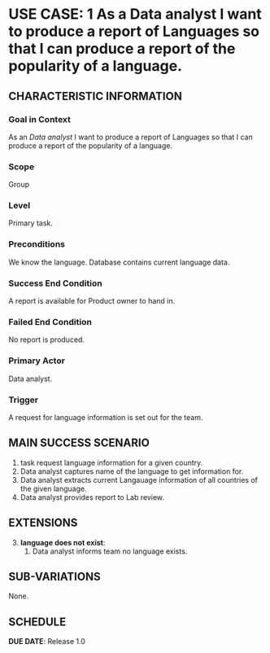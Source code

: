 # USE CASE: 1 As a Data analyst I want to produce a report of Languages so that I can produce a report of the popularity of a language.

## CHARACTERISTIC INFORMATION

### Goal in Context

As an *Data analyst* I want to produce a report of Languages so that I can produce a report of the popularity of a language. 

### Scope

Group

### Level

Primary task.

### Preconditions

We know the language.  Database contains current language data.

### Success End Condition

A report is available for Product owner to hand in.

### Failed End Condition

No report is produced.

### Primary Actor

Data analyst.

### Trigger

A request for language information is set out for the team.

## MAIN SUCCESS SCENARIO

1. task request language information for a given country.
2. Data analyst captures name of the language to get information for.
3. Data analyst extracts current Langauage information of all countries of the given language.
4. Data analyst provides report to Lab review.

## EXTENSIONS

3. **language does not exist**:
    1. Data analyst informs team no language exists.

## SUB-VARIATIONS

None.

## SCHEDULE

**DUE DATE**: Release 1.0
